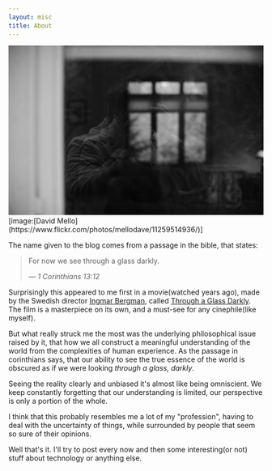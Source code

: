 ```yaml
---
layout: misc
title: About
---
```

<img src="/assets/img/through-a-glass-darkly.jpg" width="600">
[image:[David Mello](https://www.flickr.com/photos/mellodave/11259514936/)]

The name given to the blog comes from a passage in the bible, that states:
> For now we see through a glass darkly.
>
> &mdash; <cite>1 Corinthians 13:12</cite>

Surprisingly this appeared to me first in a movie(watched years ago), made by the Swedish director [Ingmar Bergman](https://en.wikipedia.org/wiki/Ingmar_Bergman), called [Through a Glass Darkly](https://en.wikipedia.org/wiki/Through_a_Glass_Darkly_(film)). The film is a masterpiece on its own, and a must-see for any cinephile(like myself).

But what really struck me the most was the underlying philosophical issue raised by it, that how we all construct a meaningful understanding of the world from the complexities of human experience. As the passage in corinthians says, that our ability to see the true essence of the world is obscured as if we were looking *through a glass, darkly*.

Seeing the reality clearly and unbiased it's almost like being omniscient. We keep constantly forgetting that our understanding is limited, our perspective is only a portion of the whole.

I think that this probably resembles me a lot of my "profession", having to deal with the uncertainty of things, while surrounded by people that seem so sure of their opinions.

Well that's it. I'll try to post every now and then some interesting(or not) stuff about technology or anything else.
